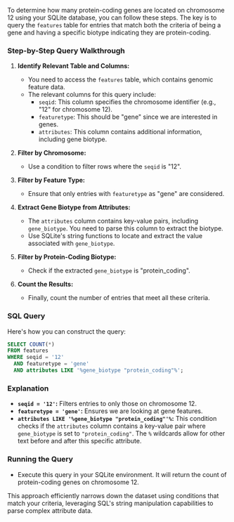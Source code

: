 To determine how many protein-coding genes are located on chromosome 12 using your SQLite database, you can follow these steps. The key is to query the `features` table for entries that match both the criteria of being a gene and having a specific biotype indicating they are protein-coding.

### Step-by-Step Query Walkthrough

1. **Identify Relevant Table and Columns:**
   - You need to access the `features` table, which contains genomic feature data.
   - The relevant columns for this query include:
     - `seqid`: This column specifies the chromosome identifier (e.g., "12" for chromosome 12).
     - `featuretype`: This should be "gene" since we are interested in genes.
     - `attributes`: This column contains additional information, including gene biotype.

2. **Filter by Chromosome:**
   - Use a condition to filter rows where the `seqid` is "12".

3. **Filter by Feature Type:**
   - Ensure that only entries with `featuretype` as "gene" are considered.

4. **Extract Gene Biotype from Attributes:**
   - The `attributes` column contains key-value pairs, including `gene_biotype`. You need to parse this column to extract the biotype.
   - Use SQLite's string functions to locate and extract the value associated with `gene_biotype`.

5. **Filter by Protein-Coding Biotype:**
   - Check if the extracted `gene_biotype` is "protein_coding".

6. **Count the Results:**
   - Finally, count the number of entries that meet all these criteria.

### SQL Query

Here's how you can construct the query:

```sql
SELECT COUNT(*)
FROM features
WHERE seqid = '12'
  AND featuretype = 'gene'
  AND attributes LIKE '%gene_biotype "protein_coding"%';
```

### Explanation

- **`seqid = '12'`:** Filters entries to only those on chromosome 12.
- **`featuretype = 'gene'`:** Ensures we are looking at gene features.
- **`attributes LIKE '%gene_biotype "protein_coding"'%`:** This condition checks if the `attributes` column contains a key-value pair where `gene_biotype` is set to `"protein_coding"`. The `%` wildcards allow for other text before and after this specific attribute.

### Running the Query

- Execute this query in your SQLite environment. It will return the count of protein-coding genes on chromosome 12.

This approach efficiently narrows down the dataset using conditions that match your criteria, leveraging SQL's string manipulation capabilities to parse complex attribute data.